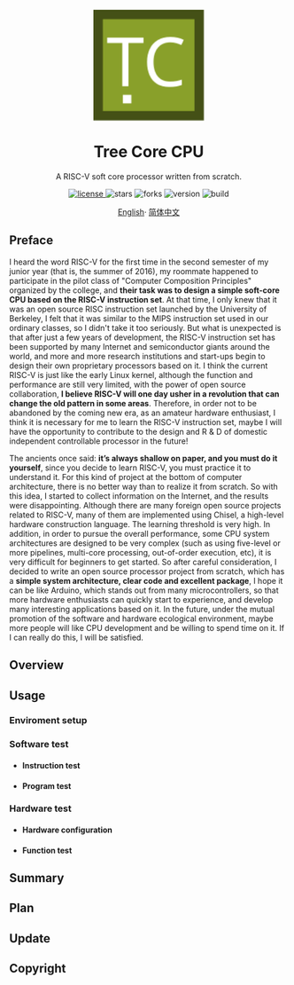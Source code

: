 <p align="center">
    <img width="200px" src="./.images/tree_core_logo.svg" align="center" alt="Tree Core CPU" />
    <h1 align="center">Tree Core CPU</h1>
    <p align="center">A RISC-V soft core processor written from scratch.</p>
</p>
<p align="center">
    <a href="./LICENSE">
        <img alt="license" src="https://img.shields.io/github/license/microdynamics-cpu/tree_core_cpu.svg" />
    </a>
    <img alt="stars" src="https://img.shields.io/github/stars/microdynamics-cpu/tree_core_cpu.svg" />
    <img alt="forks" src="https://img.shields.io/github/forks/microdynamics-cpu/tree_core_cpu.svg" />
    <img alt="version" src="https://img.shields.io/badge/version-1.0.0-FF69B4.svg" />
    <img alt="build" src="https://travis-ci.org/microdynamics-cpu/tree_core_cpu.svg?branch=main" />
</p>

<p align="center">
    <a href="./README.md">English</a>·
    <a href="./README_zh-CN.md">简体中文</a>
</p>

## Preface

I heard the word RISC-V for the first time in the second semester of my junior year (that is, the summer of 2016), my roommate happened to participate in the pilot class of "Computer Composition Principles" organized by the college, and **their task was to design a simple soft-core CPU based on the RISC-V instruction set**. At that time, I only knew that it was an open source RISC instruction set launched by the University of Berkeley, I felt that it was similar to the MIPS instruction set used in our ordinary classes, so I didn't take it too seriously. But what is unexpected is that after just a few years of development, the RISC-V instruction set has been supported by many Internet and semiconductor giants around the world, and more and more research institutions and start-ups begin to design their own proprietary processors based on it. I think the current RISC-V is just like the early Linux kernel, although the function and performance are still very limited, with the power of open source collaboration, **I believe RISC-V will one day usher in a revolution that can change the old pattern in some areas**. Therefore, in order not to be abandoned by the coming new era, as an amateur hardware enthusiast, I think it is necessary for me to learn the RISC-V instruction set, maybe I will have the opportunity to contribute to the design and R & D of domestic independent controllable processor in the future!

The ancients once said: **it’s always shallow on paper, and you must do it yourself**, since you decide to learn RISC-V, you must practice it to understand it. For this kind of project at the bottom of computer architecture, there is no better way than to realize it from scratch. So with this idea, I started to collect information on the Internet, and the results were disappointing. Although there are many foreign open source projects related to RISC-V, many of them are implemented using Chisel, a high-level hardware construction language. The learning threshold is very high. In addition, in order to pursue the overall performance, some CPU system architectures are designed to be very complex (such as using five-level or more pipelines, multi-core processing, out-of-order execution, etc), it is very difficult for beginners to get started. So after careful consideration,  I decided to write an open source processor project from scratch, which has a **simple system architecture, clear code and excellent package**, I hope it can be like Arduino, which stands out from many microcontrollers, so that more hardware enthusiasts can quickly start to experience, and develop many interesting applications based on it. In the future, under the mutual promotion of the software and hardware ecological environment, maybe more people will like CPU development and be willing to spend time on it. If I can really do this, I will be satisfied.

## Overview

## Usage

### Enviroment setup

### Software test

- #### Instruction test

- #### Program test

### Hardware test

- #### Hardware configuration

- #### Function test

## Summary

## Plan

## Update

## Copyright

